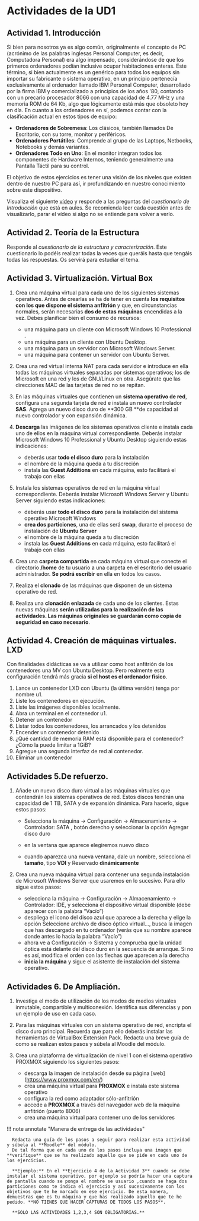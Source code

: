 # Actividades de la UD1

## Actividad 1. Introducción

Si bien para nosotros ya es algo común, originalmente el concepto de PC (acrónimo de las palabras inglesas Personal Computer, es decir, Computadora Personal) era algo impensado, considerándose de que los primeros ordenadores podían inclusive ocupar habitaciones enteras. Este término, si bien actualmente es un genérico para todos los equipos sin importar su fabricante o sistema operativo, en un principio pertenecía exclusivamente al ordenador llamado IBM Personal Computer, desarrollado por la firma IBM y comercializado a principios de los años '80, contando con un precario procesador 8066 con una capacidad de 4.77 MHz y una memoria ROM de 64 Kb, algo que lógicamente está más que obsoleto hoy en día.
En cuanto a los ordenadores en sí, podemos contar con la clasificación actual en estos tipos de equipo:

- **Ordenadores de Sobremesa**: Los clásicos, también llamados De Escritorio, con su torre, monitor y periféricos.
- **Ordenadores Portátiles**: Comprende al grupo de las Laptops, Netbooks, Notebooks y demás variantes.
- **Ordenadores Todo en Uno**: En el monitor integran todos los componentes de Hardware Internos, teniendo generalmente una Pantalla Táctil para su control.

El objetivo de estos ejercicios es tener una visión de los niveles que existen dentro de nuestro PC para así, ir profundizando en nuestro conocimiento sobre este dispositivo.

Visualiza el siguiente [vídeo](https://www.youtube.com/watch?v=iOQnZKJ3fls&ab_channel=AntonioSarosi) y responde a las preguntas del _cuestionario de Introducción_ que está en aules. Se recomienda leer cada cuestión antes de visualizarlo, parar el vídeo si algo no se entiende para volver a verlo.

## Actividad 2. Teoría de la Estructura

Responde al _cuestionario de la estructura y caracterización_. Este cuestionario lo podéis realizar todas la veces que queráis hasta que tengáis todas las respuestas. Os servirá para estudiar el tema.

## Actividad 3. Virtualización. Virtual Box

1. Crea una máquina virtual para cada uno de los siguientes sistemas operativos. Antes de crearlas se ha de tener en cuenta **los requisitos con los que dispone el sistema anfitrión** y que, en circunstancias normales, serán necesarias **dos de estas máquinas** encendidas a la vez. Debes planificar bien el consumo de recursos:

   - una máquina para un cliente con Microsoft Windows 10 Professional .
   - una máquina para un cliente con Ubuntu Desktop.
   - una máquina para un servidor con Microsoft Windows Server.
   - una máquina para contener un servidor con Ubuntu Server.

2. Crea una red virtual interna NAT para cada servidor e introduce en ella todas las máquinas virtuales separadas por sistemas operativos; los de Microsoft en una red y los de GNU/Linux en otra. Asegúrate que las direcciones MAC de las tarjetas de red no se repitan.
3. En las máquinas virtuales que contienen un **sistema operativo de red**, configura una segunda tarjeta de red e instala un nuevo controlador **SAS**. Agrega un nuevo disco duro de **300 GB **de capacidad al nuevo controlador y con expansión dinámica.

4. **Descarga** las imágenes de los sistemas operativos cliente e instala cada uno de ellos en la máquina virtual correspondiente. Deberás instalar Microsoft Windows 10 Professional y Ubuntu Desktop siguiendo estas indicaciones:
   - deberás usar **todo el disco duro** para la instalación
   - el nombre de la máquina queda a tu discreción
   - instala las **Guest Additions** en cada máquina, esto facilitará el trabajo con ellas
5. Instala los sistemas operativos de red en la máquina virtual correspondiente. Deberás instalar Microsoft Windows Server y Ubuntu Server siguiendo estas indicaciones:

   - deberás usar **todo el disco duro** para la instalación del sistema operativo Microsoft Windows
   - **crea dos particiones**, una de ellas será **swap**, durante el proceso de instalación de **Ubuntu Server**
   - el nombre de la máquina queda a tu discreción
   - instala las **Guest Additions** en cada máquina, esto facilitará el trabajo con ellas

6. Crea una **carpeta compartida** en cada máquina virtual que conecte el directorio **/home** de tu usuario a una carpeta en el escritorio del usuario administrador. **Se podrá escribir** en ella en todos los casos.
7. Realiza el **clonado** de las máquinas que disponen de un sistema operativo de red.
8. Realiza una **clonación enlazada** de cada uno de los clientes. Estas nuevas máquinas **serán utilizadas para la realización de las actividades. Las máquinas originales se guardarán como copia de seguridad en caso necesario**.

## Actividad 4. Creación de máquinas virtuales. LXD

Con finalidades didácticas se va a utilizar como host anfitrión de los contenedores una MV con Ubuntu Desktop. Pero realmente esta configuración tendrá más gracia **si el host es el ordenador físico**.

1. Lance un contenedor LXD con Ubuntu (la última versión) tenga por nombre u1.
2. Liste los contenedores en ejecución.
3. Liste las imágenes disponibles localmente.
4. Abra un terminal en el contenedor u1.
5. Detener un contenedor
6. Listar todos los contenedores, los arrancados y los detenidos
7. Encender un contenedor detenido
8. ¿Qué cantidad de memoria RAM está disponible para el contenedor? ¿Cómo la puede limitar a 1GiB?
9. Agregue una segunda interfaz de red al contenedor.
10. Eliminar un contenedor

<!-- ## Actividad 5. Creación de máquinas virtuales en Windows.LXD.

Vamos a crear contenedores lxc, pero ahora desde Windows. Para lo cual deberás ver el siguiente [video](https://www.youtube.com/watch?v=KcSB2B3N4Fg). La actividad consistirá
Para llevar a cabo este ejercicio date cuenta que tienes que instalar en windows el gestor de paquetes llamado [chocolatey](https://chocolatey.org/). -->

## Actividades 5.De refuerzo.

1.  Añade un nuevo disco duro virtual a las máquinas virtuales que contendrán los sistemas operativos de red. Estos discos tendrán una capacidad de 1 TB, SATA y de expansión dinámica. Para hacerlo, sigue estos pasos:

    - Selecciona la máquina → <span class="menu"> Configuración </span> → <span class="menu">Almacenamiento </span> → <span class="menu">Controlador: SATA </span>, botón derecho y seleccionar la opción <span class="menu">Agregar disco duro </span>

    - en la ventana que aparece elegiremos <span class="menu"> nuevo disco </span>
    - cuando aparezca una nueva ventana, dale un nombre, selecciona el **tamaño**, tipo **VDI** y Reservado **dinámicamente**

2.  Crea una nueva máquina virtual para contener una segunda instalación de Microsoft Windows Server que usaremos en lo sucesivo.
    Para ello sigue estos pasos:

    - selecciona la máquina → <span class="menu">Configuración</span> → <span class="menu">Almacenamiento</span> → <span class="menu">Controlador: IDE</span>, y selecciona el dispositivo virtual disponible (debe aparecer con la palabra “Vacío”)
    - despliega el icono del disco azul que aparece a la derecha y elige la opción <span class="menu">Seleccione archivo de disco óptico virtual...</span>, busca la imagen que has descargado en tu ordenador (verás que su nombre aparece donde antes lo hacía la palabra “Vacío”)
    - ahora ve a <span class="menu">Configuración</span> → <span class="menu">Sistema</span> y comprueba que la unidad óptica está delante del disco duro en la secuencia de arranque. Si no es así, modifica el orden con las flechas que aparecen a la derecha
    - **inicia la máquina** y sigue el asistente de instalación del sistema operativo.

## Actividades 6. De Ampliación.

1.  Investiga el modo de utilización de los modos de medios virtuales inmutable, compartible y multiconexión. Identifica sus diferencias y pon un ejemplo de uso en cada caso.
2.  Para las máquinas virtuales con un sistema operativo de red, encripta el disco duro principal. Recuerda que para ello deberás instalar las herramientas de VirtualBox Extension Pack. Redacta una breve guía de como se realizan estos pasos y súbela al Moodle del módulo.
3.  Crea una plataforma de virtualización de nivel 1 con el sistema operativo PROXMOX siguiendo los siguientes pasos:

    - descarga la imagen de instalación desde su página [web] (https://www.proxmox.com/en/)
    - crea una máquina virtual para **PROXMOX** e instala este sistema operativo
    - configura la red como adaptador sólo-anfitrión
    - accede a **PROXMOX** a través del navegador web de la máquina anfitrión (puerto 8006)
    - crea una máquina virtual para contener uno de los servidores

!!! note annotate "Manera de entrega de las actividades"

      Redacta una guía de los pasos a seguir para realizar esta actividad y súbela al **Moodle** del módulo.
      De tal forma que en cada uno de los pasos incluya una imagen que **verifique** que se ha realizado aquello que se pide en cada uno de los ejercicios.

      **Ejemplo:** En el **Ejercicio 4 de la Actividad 3** cuando se debe instalar el sistema operativo, por ejemplo se podría hacer una captura de pantalla cuando se ponga el nombre se usuario ,cuando se haga dos particiones como te indica el ejercicio y así sucesivamente con los objetivos que te he marcado en ese ejercicio. De esta manera, demuestras que es tu máquina y que has realizado aquello que te he pedido. **NO TIENES QUE HACER CAPTURAS DE TODOS LOS PASOS**.

      **SOLO LAS ACTIVIDADES 1,2,3,4 SON OBLIGATORIAS.**
